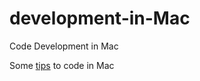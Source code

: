 development-in-Mac
==================

Code Development in Mac

Some [tips](https://github.com/pandysong/development-in-Mac/wiki) to code in Mac 


